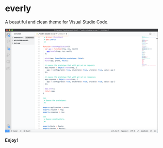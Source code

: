# everly

A beautiful and clean theme for Visual Studio Code.

![Screenshot](screenshots/screenshot.png)

**Enjoy!**
